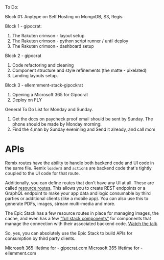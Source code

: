 To Do: 

Block 01: Anytype on Self Hosting on MongoDB,  S3, Regis 


Block 1 - gipocrat: 
1. The Rakuten crimson - layout setup 
2. The Rakuten crimson - python script runner / until deploy
3. The Rakuten crimson - dashboard setup 



Block 2 - gipocrat 
1. Code refactoring and cleaning
2. Component structure and style refinements (the matte - pixelated) 
3. Landing layouts setup. 

Block 3 - ellemmment-stack-gipockrat
1. Opening a Microsoft 365 for Gipocrat
2. Deploy on FLY


General To Do List for Monday and Sunday. 
1. Get the docs on paycheck proof email should be sent by Sunday. The phone should be made by Monday morning. 
1. Find the 4,man by Sunday evenining and Send it already, and call mom





# APIs

Remix routes have the ability to handle both backend code and UI code in the
same file. Remix `loader`s and `action`s are backend code that's tightly coupled
to the UI code for that route.

Additionally, you can define routes that don't have any UI at all. These are
called [resource routes](https://remix.run/docs/en/main/guides/resource-routes).
This allows you to create REST endpoints or a GraphQL endpoint to make your app
data and logic consumable by third parties or additional clients (like a mobile
app). You can also use this to generate PDFs, images, stream multi-media and
more.

The Epic Stack has a few resource routes in place for managing images, the
cache, and even has a few
["full stack components"](https://www.epicweb.dev/full-stack-components) for
components that manage the connection with their associated backend code.
[Watch the talk](https://www.youtube.com/watch?v=30HAT5Quvgk&list=PLV5CVI1eNcJgNqzNwcs4UKrlJdhfDjshf).

So, yes, you can absolutely use the Epic Stack to build APIs for consumption by
third party clients.




Microsoft 365 lifetime for -  gipocrat.com 
Microsoft 365 lifetime for - ellemment.com 

